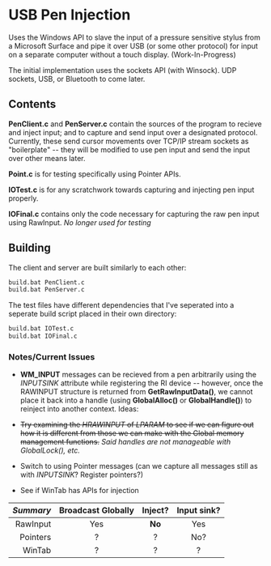 # USB Pen Injection

Uses the Windows API to slave the input of a pressure sensitive stylus from a Microsoft Surface and pipe it
over USB (or some other protocol) for input on a separate computer without a touch display. (Work-In-Progress)

The initial implementation uses the sockets API (with Winsock). UDP sockets, USB, or Bluetooth to come later.

## Contents

**PenClient.c** and **PenServer.c** contain the sources of the program to recieve and inject input; and to capture and send input over a designated protocol. Currently, these send cursor movements over TCP/IP stream sockets as "boilerplate" -- they will be modified to use pen input and send the input over other means later.

**Point.c** is for testing specifically using Pointer APIs.

**IOTest.c** is for any scratchwork towards capturing and injecting pen input properly.

**IOFinal.c** contains only the code necessary for capturing the raw pen input using RawInput. *No longer used for testing*


## Building

The client and server are built similarly to each other:

```bash
build.bat PenClient.c
build.bat PenServer.c
```

The test files have different dependencies that I've seperated into a seperate build script placed in their own directory:

```bash
build.bat IOTest.c
build.bat IOFinal.c
```

### Notes/Current Issues

* **WM_INPUT** messages can be recieved from a pen arbitrarily using the *INPUTSINK* attribute while registering the RI device -- however, once the RAWINPUT structure is returned from **GetRawInputData()**, we cannot place it back into a handle (using **GlobalAlloc()** or **GlobalHandle()**) to reinject into another context. Ideas:

 * ~~Try examining the *HRAWINPUT* of *LPARAM* to see if we can figure out how it is different from those we can make with the Global memory management functions.~~ *Said handles are not manageable with GlobalLock(), etc.*

 * Switch to using Pointer messages (can we capture all messages still as with *INPUTSINK*? Register pointers?)

 * See if WinTab has APIs for injection


|*Summary*| Broadcast Globally | Inject? | Input sink? |
|--------:|:------------------:|:-------:|:-----------:|
|RawInput | Yes                | **No**  | Yes         |
|Pointers | ?                  | ?       | No?         |
|WinTab   | ?                  | ?       | ?           |